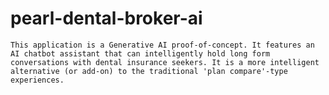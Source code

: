 # pearl-dental-broker-ai
    This application is a Generative AI proof-of-concept. It features an AI chatbot assistant that can intelligently hold long form conversations with dental insurance seekers. It is a more intelligent alternative (or add-on) to the traditional 'plan compare'-type experiences.

